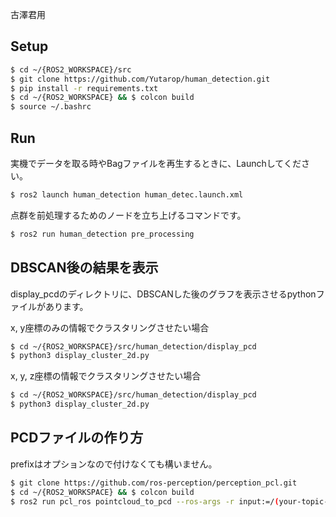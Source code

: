古澤君用

## Setup
```bash
$ cd ~/{ROS2_WORKSPACE}/src
$ git clone https://github.com/Yutarop/human_detection.git
$ pip install -r requirements.txt
$ cd ~/{ROS2_WORKSPACE} && $ colcon build
$ source ~/.bashrc
```

## Run
実機でデータを取る時やBagファイルを再生するときに、Launchしてください。
```bash
$ ros2 launch human_detection human_detec.launch.xml
```
点群を前処理するためのノードを立ち上げるコマンドです。
```bash
$ ros2 run human_detection pre_processing
```

## DBSCAN後の結果を表示
display_pcdのディレクトリに、DBSCANした後のグラフを表示させるpythonファイルがあります。<p>
x, y座標のみの情報でクラスタリングさせたい場合
```bash
$ cd ~/{ROS2_WORKSPACE}/src/human_detection/display_pcd
$ python3 display_cluster_2d.py
```
x, y, z座標の情報でクラスタリングさせたい場合
```bash
$ cd ~/{ROS2_WORKSPACE}/src/human_detection/display_pcd
$ python3 display_cluster_2d.py
```
## PCDファイルの作り方
prefixはオプションなので付けなくても構いません。
```bash
$ git clone https://github.com/ros-perception/perception_pcl.git
$ cd ~/{ROS2_WORKSPACE} && $ colcon build
$ ros2 run pcl_ros pointcloud_to_pcd --ros-args -r input:=/(your-topic-name) -p prefix:=(Name prefixed to file)
```
